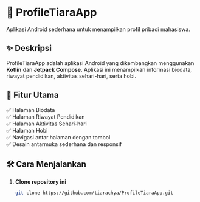 # 📱 ProfileTiaraApp

Aplikasi Android sederhana untuk menampilkan profil pribadi mahasiswa.

## ✨ Deskripsi

ProfileTiaraApp adalah aplikasi Android yang dikembangkan menggunakan **Kotlin** dan **Jetpack Compose**. Aplikasi ini menampilkan informasi biodata, riwayat pendidikan, aktivitas sehari-hari, serta hobi.

## 🎯 Fitur Utama

✅ Halaman Biodata  
✅ Halaman Riwayat Pendidikan  
✅ Halaman Aktivitas Sehari-hari  
✅ Halaman Hobi  
✅ Navigasi antar halaman dengan tombol  
✅ Desain antarmuka sederhana dan responsif

## 🛠️ Cara Menjalankan

1. **Clone repository ini**

   ```bash
   git clone https://github.com/tiarachya/ProfileTiaraApp.git
